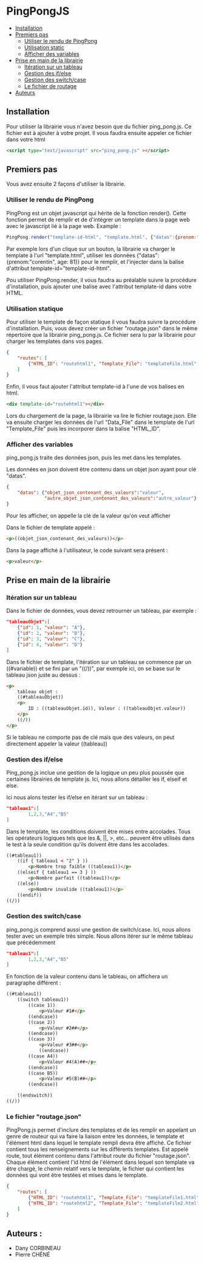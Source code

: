 # PingPongJS

* [Installation](#installation)
* [Premiers pas](#premiers-pas)
   * [Utiliser le rendu de PingPong](#utiliser-le-rendu-de-pingpong)
   * [Utilisation static](#utilisation-statique)
   * [Afficher des variables](#afficher-des-variables)
* [Prise en main de la librairie](#prise-en-main-de-la-librairie)
    * [Itération sur un tableau](#itération-sur-un-tableau)
    * [Gestion des if/else](#gestion-des-ifelse)
    * [Gestion des switch/case](#gestion-des-switchcase)
    * [Le fichier de routage](#le-fichier-de-routage)
* [Auteurs](#auteurs)
## Installation

Pour utiliser la librairie vous n'avez besoin que du fichier ping_pong.js. Ce fichier est à ajouter à votre projet.
Il vous faudra ensuite appeler ce fichier dans votre html 

```html
<script type="text/javascript" src="ping_pong.js" ></script>
```

## Premiers pas
Vous avez ensuite 2 façons d'utiliser la librairie.

### Utiliser le rendu de PingPong
PingPong est un objet javascript qui hérite de la fonction render(). Cette fonction permet de remplir et de d'intégrer un template dans la page web avec le javascript lié à la page web.
Example : 
```javascript
PingPong.render("template-id-html", "template.html", {"datas":{prenom:"corentin", age: 81}});
```
Par exemple lors d'un clique sur un bouton, la librairie va charger le template à l'url "template.html", utiliser les données  {"datas":{prenom:"corentin", age: 81}} pour le remplir, et l'injecter dans la balise d'attribut template-id="template-id-html".

Pou utiliser PingPong.render, il vous faudra au préalable suivre la procédure d'installation, puis ajouter une balise avec l'attribut  template-id dans votre HTML.

### Utilisation statique
Pour utiliser le template de façon statique il vous faudra suivre la procédure d'installation.
Puis, vous devez créer un fichier "routage.json" dans le même répertoire que la librairie ping_pong.js.
Ce fichier sera lu par la librairie pour charger les templates dans vos pages.
```json
{
    "routes": [
        {"HTML_ID": "routehtml1", "Template_File": "templateFile.html", "Data_File": "dataFile.php" },
    ]
}
```
Enfin, il vous faut ajouter l'attribut template-id à l'une de vos balises en html.
```html
<div template-id="routehtml1"></div>
```
Lors du chargement de la page, la librairie va lire le fichier routage.json.
Elle va ensuite charger les données de l'url "Data_File" dans le template de l'url "Template_File" puis les incorporer dans la balise "HTML_ID".

### Afficher des variables

ping_pong.js traite des données json, puis les met dans les templates. 

Les données en json doivent être contenu dans un objet json ayant pour clé "datas".
```json
{
    "datas": {"objet_json_contenant_des_valeurs":"valeur",
              "autre_objet_json_contenant_des_valeurs":"autre_valeur"}
}
```

Pour les afficher, on appelle la clé de la valeur qu'on veut afficher

Dans le fichier de template appelé :
```html
<p>((objet_json_contenant_des_valeurs))</p>
```
Dans la page affiché à l'utilisateur, le code suivant sera présent :
```html
<p>valeur</p>
```

## Prise en main de la librairie


### Itération sur un tableau

Dans le fichier de données, vous devez retrourner un tableau, par exemple :
```json
"tableauObjet":[
    {"id": 1, "valeur": "A"},
    {"id": 2, "valeur": "B"},
    {"id": 3, "valeur": "C"},
    {"id": 4, "valeur": "D"}
]
```

Dans le fichier de template, l'itération sur un tableau se commence par un ((#variable)) et se fini par un "((/))", par exemple ici, on se base sur le tableau json juste au dessus : 
```html
<p>
    tableau objet :
    ((#tableauObjet))
    <p>
        ID : ((tableauObjet.id)), Valeur : ((tableauObjet.valeur))
    </p>
    ((/))
</p>
```

Si le tableau ne comporte pas de clé mais que des valeurs, on peut directement appeler la valeur ((tableau))


### Gestion des if/else

Ping_pong.js inclue une gestion de la logique un peu plus poussée que certaines librairies  de template js. Ici, nous allons détailler
les if, elseif et else.

Ici nous alons tester les if/else en itérant sur un tableau :

```json
"tableau1":[
        1,2,3,"A4","B5"
]
```

Dans le template, les conditions doivent être mises entre accolades. Tous les opérateurs logiques tels que les &, ||, >, etc... peuvent être utilisés dans le test à la seule condition qu'ils doivent être dans les accolades.
```html
((#tableau1))
    ((if { tableau1 < "2" } ))
        <p>Nombre trop faible ((tableau1))</p>
    ((elseif { tableau1 == 3 } ))
        <p>Nombre parfait ((tableau1))</p>
    ((else))
        <p>Nombre invalide ((tableau1))</p>
    ((endif)) 
((/))
```

### Gestion des switch/case

ping_pong.js comprend aussi une gestion de switch/case.
Ici, nous allons tester avec un exemple très simple.
Nous allons itérer sur le même tableau que précédemment

```json
"tableau1":[
        1,2,3,"A4","B5"
]
```

En fonction de la valeur contenu dans le tableau, on affichera un paragraphe différent :
```html
((#tableau1))
    ((switch tableau1))
        ((case 1))
            <p>Valeur #1#</p>
        ((endcase))
        ((case 2))
            <p>Valeur #2##</p>
        ((endcase))
        ((case 3))
            <p>Valeur #3##</p>
            ((endcase))
        ((case A4))
            <p>Valeur #4(A)##</p>
        ((endcase))
        ((case B5))
            <p>Valeur #5(B)##</p>
        ((endcase))

    ((endswitch))
((/))
```

### Le fichier "routage.json"

PingPong.js permet d'inclure des templates et de les remplir en appelant un genre de routeur qui va faire la liaison entre les données, le template et l'élément html dans lequel le template rempli devra être affiché.
Ce fichier contient tous les renseignements sur les différents templates. 
Est appelé route, tout élément contenu dans l'attribut route du fichier "routage.json". Chaque élément contient l'id html de l'élément dans lequel son template va être chargé, le chemin relatif vers le template, le fichier qui contient les données qui vont être testées et mises dans le template.
```json
{
    "routes": [
        {"HTML_ID": "routehtml1", "Template_File": "templateFile1.html", "Data_File": "dataFile1.php" },
        {"HTML_ID": "routehtml2", "Template_File": "templateFile2.html", "Data_File": "dataFile1.php" }
    ]
}
```

## Auteurs :
* Dany CORBINEAU 
* Pierre CHÉNÉ
